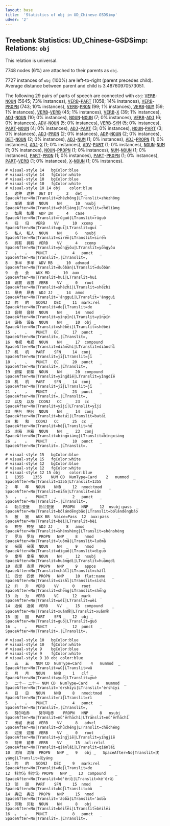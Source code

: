 ```yaml
---
layout: base
title:  'Statistics of obj in UD_Chinese-GSDSimp'
udver: '2'
---
```


## Treebank Statistics: UD_Chinese-GSDSimp: Relations: `obj`

This relation is universal.

7748 nodes (6%) are attached to their parents as `obj`.

7727 instances of `obj` (100%) are left-to-right (parent precedes child).
Average distance between parent and child is 3.48760970573051.

The following 29 pairs of parts of speech are connected with `obj`: <tt><a href="zh_gsdsimp-pos-VERB.html">VERB</a></tt>-<tt><a href="zh_gsdsimp-pos-NOUN.html">NOUN</a></tt> (5645; 73% instances), <tt><a href="zh_gsdsimp-pos-VERB.html">VERB</a></tt>-<tt><a href="zh_gsdsimp-pos-PART.html">PART</a></tt> (1058; 14% instances), <tt><a href="zh_gsdsimp-pos-VERB.html">VERB</a></tt>-<tt><a href="zh_gsdsimp-pos-PROPN.html">PROPN</a></tt> (743; 10% instances), <tt><a href="zh_gsdsimp-pos-VERB.html">VERB</a></tt>-<tt><a href="zh_gsdsimp-pos-PRON.html">PRON</a></tt> (99; 1% instances), <tt><a href="zh_gsdsimp-pos-VERB.html">VERB</a></tt>-<tt><a href="zh_gsdsimp-pos-NUM.html">NUM</a></tt> (59; 1% instances), <tt><a href="zh_gsdsimp-pos-VERB.html">VERB</a></tt>-<tt><a href="zh_gsdsimp-pos-VERB.html">VERB</a></tt> (45; 1% instances), <tt><a href="zh_gsdsimp-pos-VERB.html">VERB</a></tt>-<tt><a href="zh_gsdsimp-pos-X.html">X</a></tt> (39; 1% instances), <tt><a href="zh_gsdsimp-pos-ADJ.html">ADJ</a></tt>-<tt><a href="zh_gsdsimp-pos-NOUN.html">NOUN</a></tt> (10; 0% instances), <tt><a href="zh_gsdsimp-pos-NOUN.html">NOUN</a></tt>-<tt><a href="zh_gsdsimp-pos-NOUN.html">NOUN</a></tt> (7; 0% instances), <tt><a href="zh_gsdsimp-pos-VERB.html">VERB</a></tt>-<tt><a href="zh_gsdsimp-pos-ADJ.html">ADJ</a></tt> (6; 0% instances), <tt><a href="zh_gsdsimp-pos-ADV.html">ADV</a></tt>-<tt><a href="zh_gsdsimp-pos-NOUN.html">NOUN</a></tt> (5; 0% instances), <tt><a href="zh_gsdsimp-pos-VERB.html">VERB</a></tt>-<tt><a href="zh_gsdsimp-pos-SYM.html">SYM</a></tt> (5; 0% instances), <tt><a href="zh_gsdsimp-pos-PART.html">PART</a></tt>-<tt><a href="zh_gsdsimp-pos-NOUN.html">NOUN</a></tt> (4; 0% instances), <tt><a href="zh_gsdsimp-pos-ADJ.html">ADJ</a></tt>-<tt><a href="zh_gsdsimp-pos-PART.html">PART</a></tt> (3; 0% instances), <tt><a href="zh_gsdsimp-pos-NOUN.html">NOUN</a></tt>-<tt><a href="zh_gsdsimp-pos-PART.html">PART</a></tt> (3; 0% instances), <tt><a href="zh_gsdsimp-pos-ADJ.html">ADJ</a></tt>-<tt><a href="zh_gsdsimp-pos-PRON.html">PRON</a></tt> (2; 0% instances), <tt><a href="zh_gsdsimp-pos-ADP.html">ADP</a></tt>-<tt><a href="zh_gsdsimp-pos-NOUN.html">NOUN</a></tt> (2; 0% instances), <tt><a href="zh_gsdsimp-pos-DET.html">DET</a></tt>-<tt><a href="zh_gsdsimp-pos-NOUN.html">NOUN</a></tt> (2; 0% instances), <tt><a href="zh_gsdsimp-pos-ADJ.html">ADJ</a></tt>-<tt><a href="zh_gsdsimp-pos-NUM.html">NUM</a></tt> (1; 0% instances), <tt><a href="zh_gsdsimp-pos-ADJ.html">ADJ</a></tt>-<tt><a href="zh_gsdsimp-pos-PROPN.html">PROPN</a></tt> (1; 0% instances), <tt><a href="zh_gsdsimp-pos-ADJ.html">ADJ</a></tt>-<tt><a href="zh_gsdsimp-pos-X.html">X</a></tt> (1; 0% instances), <tt><a href="zh_gsdsimp-pos-ADV.html">ADV</a></tt>-<tt><a href="zh_gsdsimp-pos-PART.html">PART</a></tt> (1; 0% instances), <tt><a href="zh_gsdsimp-pos-NOUN.html">NOUN</a></tt>-<tt><a href="zh_gsdsimp-pos-NUM.html">NUM</a></tt> (1; 0% instances), <tt><a href="zh_gsdsimp-pos-NOUN.html">NOUN</a></tt>-<tt><a href="zh_gsdsimp-pos-PROPN.html">PROPN</a></tt> (1; 0% instances), <tt><a href="zh_gsdsimp-pos-NUM.html">NUM</a></tt>-<tt><a href="zh_gsdsimp-pos-NOUN.html">NOUN</a></tt> (1; 0% instances), <tt><a href="zh_gsdsimp-pos-PART.html">PART</a></tt>-<tt><a href="zh_gsdsimp-pos-PRON.html">PRON</a></tt> (1; 0% instances), <tt><a href="zh_gsdsimp-pos-PART.html">PART</a></tt>-<tt><a href="zh_gsdsimp-pos-PROPN.html">PROPN</a></tt> (1; 0% instances), <tt><a href="zh_gsdsimp-pos-PART.html">PART</a></tt>-<tt><a href="zh_gsdsimp-pos-VERB.html">VERB</a></tt> (1; 0% instances), <tt><a href="zh_gsdsimp-pos-X.html">X</a></tt>-<tt><a href="zh_gsdsimp-pos-NOUN.html">NOUN</a></tt> (1; 0% instances).


~~~ conllu
# visual-style 14	bgColor:blue
# visual-style 14	fgColor:white
# visual-style 10	bgColor:blue
# visual-style 10	fgColor:white
# visual-style 10 14 obj	color:blue
1	这种	这种	DET	DT	_	2	det	_	SpaceAfter=No|Translit=zhèzhǒng|LTranslit=zhèzhǒng
2	车辆	车辆	NOUN	NN	_	10	nsubj	_	SpaceAfter=No|Translit=chēliàng|LTranslit=chēliàng
3	如果	如果	ADP	IN	_	4	case	_	SpaceAfter=No|Translit=rúguǒ|LTranslit=rúguǒ
4	归	归	VERB	VV	_	10	xcomp	_	SpaceAfter=No|Translit=guī|LTranslit=guī
5	私人	私人	NOUN	NN	_	6	nsubj	_	SpaceAfter=No|Translit=sīrén|LTranslit=sīrén
6	拥有	拥有	VERB	VV	_	4	ccomp	_	SpaceAfter=No|Translit=yōngyǒu|LTranslit=yōngyǒu
7	，	，	PUNCT	,	_	4	punct	_	SpaceAfter=No|Translit=,|LTranslit=,
8	多半	多半	ADV	RB	_	10	advmod	_	SpaceAfter=No|Translit=duōbàn|LTranslit=duōbàn
9	会	会	AUX	MD	_	10	aux	_	SpaceAfter=No|Translit=huì|LTranslit=huì
10	设置	设置	VERB	VV	_	0	root	_	SpaceAfter=No|Translit=shèzhì|LTranslit=shèzhì
11	昂贵	昂贵	ADJ	JJ	_	14	amod	_	SpaceAfter=No|Translit='ángguì|LTranslit='ángguì
12	的	的	SCONJ	DEC	_	11	mark:rel	_	SpaceAfter=No|Translit=de|LTranslit=de
13	音频	音频	NOUN	NN	_	14	nmod	_	SpaceAfter=No|Translit=yīnpín|LTranslit=yīnpín
14	设备	设备	NOUN	NN	_	10	obj	_	SpaceAfter=No|Translit=shèbèi|LTranslit=shèbèi
15	、	、	PUNCT	EC	_	17	punct	_	SpaceAfter=No|Translit=,|LTranslit=,
16	电视	电视	NOUN	NN	_	17	compound	_	SpaceAfter=No|Translit=diànshì|LTranslit=diànshì
17	机	机	PART	SFN	_	14	conj	_	SpaceAfter=No|Translit=jī|LTranslit=jī
18	、	、	PUNCT	EC	_	20	punct	_	SpaceAfter=No|Translit=,|LTranslit=,
19	影碟	影碟	NOUN	NN	_	20	compound	_	SpaceAfter=No|Translit=yǐngdié|LTranslit=yǐngdié
20	机	机	PART	SFN	_	14	conj	_	SpaceAfter=No|Translit=jī|LTranslit=jī
21	，	，	PUNCT	,	_	23	punct	_	SpaceAfter=No|Translit=,|LTranslit=,
22	以及	以及	CCONJ	CC	_	23	cc	_	SpaceAfter=No|Translit=yǐjí|LTranslit=yǐjí
23	吧台	吧台	NOUN	NN	_	14	conj	_	SpaceAfter=No|Translit=batái|LTranslit=batái
24	和	和	CCONJ	CC	_	25	cc	_	SpaceAfter=No|Translit=hé|LTranslit=hé
25	冰箱	冰箱	NOUN	NN	_	23	conj	_	SpaceAfter=No|Translit=bīngxiāng|LTranslit=bīngxiāng
26	。	。	PUNCT	.	_	10	punct	_	SpaceAfter=No|Translit=.|LTranslit=.

~~~


~~~ conllu
# visual-style 15	bgColor:blue
# visual-style 15	fgColor:white
# visual-style 12	bgColor:blue
# visual-style 12	fgColor:white
# visual-style 12 15 obj	color:blue
1	1355	1355	NUM	CD	NumType=Card	2	nummod	_	SpaceAfter=No|Translit=1355|LTranslit=1355
2	年	年	NOUN	NNB	_	12	nmod:tmod	_	SpaceAfter=No|Translit=nián|LTranslit=nián
3	，	，	PUNCT	,	_	2	punct	_	SpaceAfter=No|Translit=,|LTranslit=,
4	勃兰登堡	勃兰登堡	PROPN	NNP	_	12	nsubj:pass	_	SpaceAfter=No|Translit=bólándēngbǎo|LTranslit=bólándēngbǎo
5	被	被	AUX	BB	Voice=Pass	12	aux:pass	_	SpaceAfter=No|Translit=bèi|LTranslit=bèi
6	神圣	神圣	ADJ	JJ	_	8	amod	_	SpaceAfter=No|Translit=shénshèng|LTranslit=shénshèng
7	罗马	罗马	PROPN	NNP	_	8	nmod	_	SpaceAfter=No|Translit=luōmǎ|LTranslit=luōmǎ
8	帝国	帝国	NOUN	NN	_	9	nmod	_	SpaceAfter=No|Translit=dìguó|LTranslit=dìguó
9	皇帝	皇帝	NOUN	NN	_	12	nsubj	_	SpaceAfter=No|Translit=huángdì|LTranslit=huángdì
10	查理	查理	PROPN	NNP	_	9	appos	_	SpaceAfter=No|Translit=chálǐ|LTranslit=chálǐ
11	四世	四世	PROPN	NNP	_	10	flat:name	_	SpaceAfter=No|Translit=sìshì|LTranslit=sìshì
12	升	升	VERB	VV	_	0	root	_	SpaceAfter=No|Translit=shēng|LTranslit=shēng
13	为	为	VERB	VC	_	12	mark	_	SpaceAfter=No|Translit=wèi|LTranslit=wèi
14	选侯	选侯	VERB	VV	_	15	compound	_	SpaceAfter=No|Translit=xuǎn侯|LTranslit=xuǎn侯
15	国	国	PART	SFN	_	12	obj	_	SpaceAfter=No|Translit=guó|LTranslit=guó
16	。	。	PUNCT	.	_	12	punct	_	SpaceAfter=No|Translit=.|LTranslit=.

~~~


~~~ conllu
# visual-style 10	bgColor:blue
# visual-style 10	fgColor:white
# visual-style 9	bgColor:blue
# visual-style 9	fgColor:white
# visual-style 9 10 obj	color:blue
1	五	五	NUM	CD	NumType=Card	4	nummod	_	SpaceAfter=No|Translit=wǔ|LTranslit=wǔ
2	月	月	NOUN	NNB	_	1	clf	_	SpaceAfter=No|Translit=yuè|LTranslit=yuè
3	二十一	二十一	NUM	CD	NumType=Card	4	nummod	_	SpaceAfter=No|Translit='èrshíyī|LTranslit='èrshíyī
4	日	日	NOUN	NNB	_	8	nmod:tmod	_	SpaceAfter=No|Translit=rì|LTranslit=rì
5	，	，	PUNCT	,	_	4	punct	_	SpaceAfter=No|Translit=,|LTranslit=,
6	努尔哈赤	努尔哈赤	PROPN	NNP	_	8	nsubj	_	SpaceAfter=No|Translit=nǔ'ěrhāchì|LTranslit=nǔ'ěrhāchì
7	出城	出城	VERB	VV	_	8	advcl	_	SpaceAfter=No|Translit=chūchéng|LTranslit=chūchéng
8	迎接	迎接	VERB	VV	_	0	root	_	SpaceAfter=No|Translit=yíngjiē|LTranslit=yíngjiē
9	前来	前来	VERB	VV	_	15	acl:relcl	_	SpaceAfter=No|Translit=qiánlái|LTranslit=qiánlái
10	沈阳	沈阳	PROPN	NNP	_	9	obj	_	SpaceAfter=No|Translit=沈yáng|LTranslit=沈yáng
11	的	的	SCONJ	DEC	_	9	mark:rel	_	SpaceAfter=No|Translit=de|LTranslit=de
12	科尔沁	科尔沁	PROPN	NNP	_	13	compound	_	SpaceAfter=No|Translit=kē'ěr沁|LTranslit=kē'ěr沁
13	部	部	PART	SFN	_	15	nmod	_	SpaceAfter=No|Translit=bù|LTranslit=bù
14	奥巴	奥巴	PROPN	NNP	_	15	nmod	_	SpaceAfter=No|Translit='àoba|LTranslit='àoba
15	贝勒	贝勒	NOUN	NN	_	8	obj	_	SpaceAfter=No|Translit=bèilēi|LTranslit=bèilēi
16	。	。	PUNCT	.	_	8	punct	_	SpaceAfter=No|Translit=.|LTranslit=.

~~~


